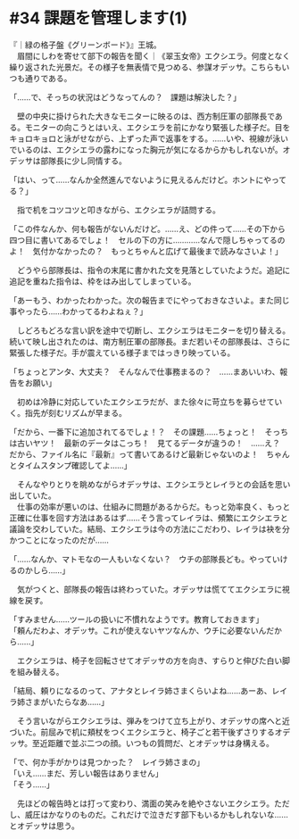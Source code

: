 # #34 課題を管理します(1)
『｜緑の格子盤《グリーンボード》』王城。  
　眉間にしわを寄せて部下の報告を聞く｜《翠玉女帝》エクシエラ。何度となく繰り返された光景だ。その様子を無表情で見つめる、参謀オデッサ。こちらもいつも通りである。

「……で、そっちの状況はどうなってんの？　課題は解決した？」

　壁の中央に掛けられた大きなモニターに映るのは、西方制圧軍の部隊長である。モニターの向こうとはいえ、エクシエラを前にかなり緊張した様子だ。目をキョロキョロと泳がせながら、上ずった声で返事をする。……いや、視線が泳いでいるのは、エクシエラの露わになった胸元が気になるからかもしれないが。オデッサは部隊長に少し同情する。

「はい、って……なんか全然進んでないように見えるんだけど。ホントにやってる？」

　指で机をコツコツと叩きながら、エクシエラが詰問する。

「この件なんか、何も報告がないんだけど。……え、どの件って……その下から四つ目に書いてあるでしょ！　セルの下の方に…………なんで隠しちゃってるのよ！　気付かなかったの？　もっとちゃんと広げて最後まで読みなさいよ！」

　どうやら部隊長は、指令の末尾に書かれた文を見落としていたようだ。追記に追記を重ねた指令は、枠をはみ出してしまっている。

「あーもう、わかったわかった。次の報告までにやっておきなさいよ。また同じ事やったら……わかってるわよねぇ？」

　しどろもどろな言い訳を途中で切断し、エクシエラはモニターを切り替える。続いて映し出されたのは、南方制圧軍の部隊長。まだ若いその部隊長は、さらに緊張した様子だ。手が震えている様子まではっきり映っている。

「ちょっとアンタ、大丈夫？　そんなんで仕事務まるの？　……まあいいわ、報告をお願い」

　初めは冷静に対応していたエクシエラだが、また徐々に苛立ちを募らせていく。指先が刻むリズムが早まる。

「だから、一番下に追加されてるでしょ！？　その課題……ちょっと！　そっちは古いヤツ！　最新のデータはこっち！　見てるデータが違うの！　……え？　だから、ファイル名に『最新』って書いてあるけど最新じゃないのよ！　ちゃんとタイムスタンプ確認してよ……」

　そんなやりとりを眺めながらオデッサは、エクシエラとレイラとの会話を思い出していた。  
　仕事の効率が悪いのは、仕組みに問題があるからだ。もっと効率良く、もっと正確に仕事を回す方法はあるはず……そう言ってレイラは、頻繁にエクシエラと議論を交わしていた。結局、エクシエラは今の方法にこだわり、レイラは袂を分かつことになったのだが……

「……なんか、マトモなの一人もいなくない？　ウチの部隊長ども。やっていけるのかしら……」

　気がつくと、部隊長の報告は終わっていた。オデッサは慌ててエクシエラに視線を戻す。

「すみません……ツールの扱いに不慣れなようです。教育しておきます」  
「頼んだわよ、オデッサ。これが使えないヤツなんか、ウチに必要ないんだから……」

　エクシエラは、椅子を回転させてオデッサの方を向き、すらりと伸びた白い脚を組み替える。

「結局、頼りになるのって、アナタとレイラ姉さまくらいよね……あーあ、レイラ姉さまがいたらなあ……」

　そう言いながらエクシエラは、弾みをつけて立ち上がり、オデッサの席へと近づいた。前屈みで机に頬杖をつくエクシエラと、椅子ごと若干後ずさりするオデッサ。至近距離で並ぶ二つの顔。いつもの質問だ、とオデッサは身構える。

「で、何か手がかりは見つかった？　レイラ姉さまの」  
「いえ……まだ、芳しい報告はありません」  
「そう……」

　先ほどの報告時とは打って変わり、満面の笑みを絶やさないエクシエラ。ただし、威圧はかなりのものだ。これだけで泣きだす部下もいるかもしれないな……とオデッサは思う。
